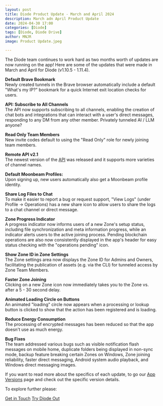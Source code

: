 ```yaml
---
layout: post
title: Diode Product Update - March and April 2024
description: March adn April Product Update
date: 2024-04-30 17:00
categories: [Diode]
tags: [Diode, Diode Drive]
author: MNJR
image: Product Update.jpeg

---
```

The Diode team continues to work hard as two months worth of updates are now running on the app! Here are some of the updates that were made in March and April for Diode (v1.10.5 - 1.11.4).

**Default Brave Bookmark** 
<br>
Newly created tunnels in the Brave browser automatically include a default "What's my IP?" bookmark for a quick Internet exit location checks for users.

**API: Subscribe to All Channels** 
<br>The API now supports subscribing to all channels, enabling the creation of chat bots and integrations that can interact with a user's direct messages, responding to any DM from any other member.  Privately tunneled AI / LLM anyone?

**Read Only Team Members** 
<br>New invite codes default to using the "Read Only" role for newly joining team members.

**Remote API v2.1** 
<br>The newest version of the [API]([https://support.diode.io/article/u2888tkk38) was released and it supports more varieties of channel names.

**Default Moonbeam Profiles:** 
<br>Upon signing up, new users automatically also get a Moonbeam profile identity. 

**Share Log Files to Chat**
<br>To make it easier to report a bug or request support, "View Logs" (under Profile -> Operations) has a new share icon to allow users to share the logs to a chat channel or direct message. 

**Zone Progress Indicator**
<br>A progress indicator now informs users of a new Zone's setup status, including file synchronization and meta information progress, while an indicator alerts users to the active joining process.  Pending blockchain operations are also now consistently displayed in the app's header for easy status checking with the "operations pending" icon. 

**Show Zone ID in Zone Settings** 
<br>The Zone settings area now displays the Zone ID for Admins and Owners, facilitating the publication of assets (e.g. via the CLI) for tunneled access by Zone Team Members.

**Faster Zone Joining**
<br>Clicking on a new Zone icon now immediately takes you to the Zone vs. after a 5 - 30 second delay.

**Animated Loading Circle on Buttons**
<br>An animated "loading" circle now appears when a processing or lookup button is clicked to show that the action has been registered and is loading.

**Reduce Energy Consumption** 
<br>The processing of encrypted messages has been reduced so that the app doesn't use as much energy.

**Bug Fixes** 
<br>
The team addressed various bugs such as visible notification flash messages on mobile home, duplicate folders being displayed in non-sync mode, backup feature breaking certain Zones on Windows, Zone joining reliability, faster direct messaging, Android system audio playback, and Windows direct messaging images. 

If you want to read more about the specifics of each update, to go our [App Versions](https://support.diode.io/category/9gss923s33-diode-app-updates-version) page and check out the specific version details.

To explore further please:
<div class="story__buttons">
  <a href="{{"https://contactdiode.paperform.co"}}" class="btn" target="">Get in Touch</a>
  <a href="#download-app" class="btn popup-open" target="">Try Diode Out</a>
</div>
